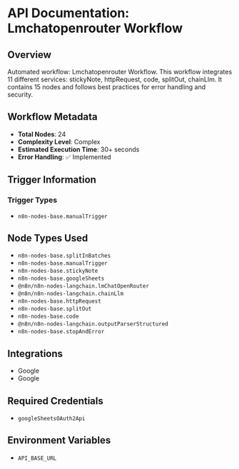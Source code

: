 # API Documentation: Lmchatopenrouter Workflow

## Overview
Automated workflow: Lmchatopenrouter Workflow. This workflow integrates 11 different services: stickyNote, httpRequest, code, splitOut, chainLlm. It contains 15 nodes and follows best practices for error handling and security.

## Workflow Metadata
- **Total Nodes**: 24
- **Complexity Level**: Complex
- **Estimated Execution Time**: 30+ seconds
- **Error Handling**: ✅ Implemented

## Trigger Information
### Trigger Types
- `n8n-nodes-base.manualTrigger`

## Node Types Used
- `n8n-nodes-base.splitInBatches`
- `n8n-nodes-base.manualTrigger`
- `n8n-nodes-base.stickyNote`
- `n8n-nodes-base.googleSheets`
- `@n8n/n8n-nodes-langchain.lmChatOpenRouter`
- `@n8n/n8n-nodes-langchain.chainLlm`
- `n8n-nodes-base.httpRequest`
- `n8n-nodes-base.splitOut`
- `n8n-nodes-base.code`
- `@n8n/n8n-nodes-langchain.outputParserStructured`
- `n8n-nodes-base.stopAndError`

## Integrations
- Google
- Google

## Required Credentials
- `googleSheetsOAuth2Api`

## Environment Variables
- `API_BASE_URL`
